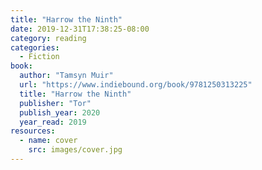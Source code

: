 ```yaml
---
title: "Harrow the Ninth"
date: 2019-12-31T17:38:25-08:00
category: reading
categories:
  - Fiction
book:
  author: "Tamsyn Muir"
  url: "https://www.indiebound.org/book/9781250313225"
  title: "Harrow the Ninth"
  publisher: "Tor"
  publish_year: 2020
  year_read: 2019
resources:
  - name: cover
    src: images/cover.jpg
---
```


